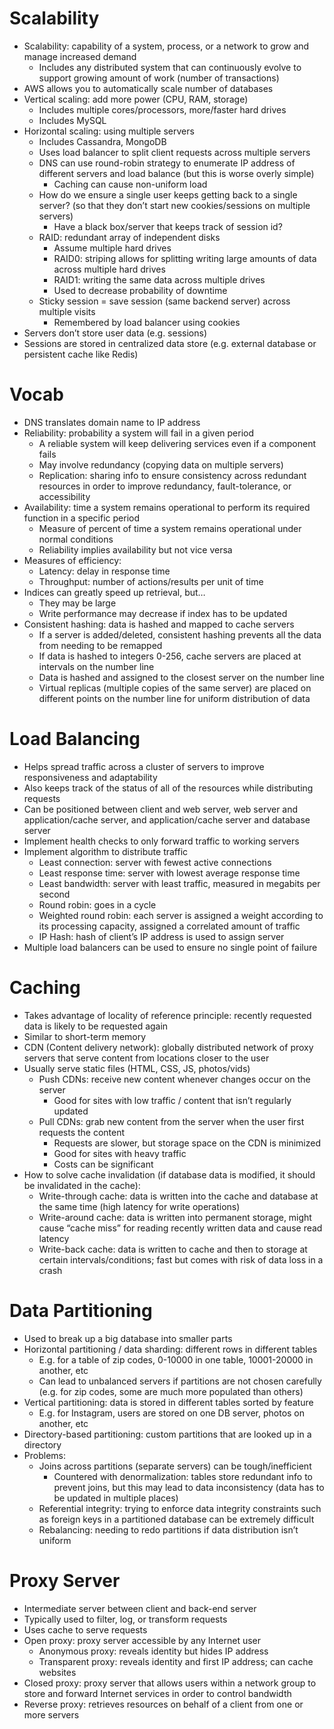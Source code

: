 # Scalability

* Scalability: capability of a system, process, or a network to grow and manage increased demand
    * Includes any distributed system that can continuously evolve to support growing amount of work (number of transactions)
* AWS allows you to automatically scale number of databases
* Vertical scaling: add more power (CPU, RAM, storage)
    * Includes multiple cores/processors, more/faster hard drives
    * Includes MySQL
* Horizontal scaling: using multiple servers
    * Includes Cassandra, MongoDB
    * Uses load balancer to split client requests across multiple servers
    * DNS can use round-robin strategy to enumerate IP address of different servers and load balance (but this is worse overly simple)
        * Caching can cause non-uniform load
    * How do we ensure a single user keeps getting back to a single server? (so that they don’t start new cookies/sessions on multiple servers)
        * Have a black box/server that keeps track of session id?
    * RAID: redundant array of independent disks
        * Assume multiple hard drives
        * RAID0: striping allows for splitting writing large amounts of data across multiple hard drives
        * RAID1: writing the same data across multiple drives
        * Used to decrease probability of downtime
    * Sticky session = save session (same backend server) across multiple visits
        * Remembered by load balancer using cookies
* Servers don’t store user data (e.g. sessions)
* Sessions are stored in centralized data store (e.g. external database or persistent cache like Redis)

# Vocab

* DNS translates domain name to IP address
* Reliability: probability a system will fail in a given period
    * A reliable system will keep delivering services even if a component fails
    * May involve redundancy (copying data on multiple servers)
    * Replication: sharing info to ensure consistency across redundant resources in order to improve redundancy, fault-tolerance, or accessibility
* Availability: time a system remains operational to perform its required function in a specific period
    * Measure of percent of time a system remains operational under normal conditions
    * Reliability implies availability but not vice versa
* Measures of efficiency:
    * Latency: delay in response time
    * Throughput: number of actions/results per unit of time
* Indices can greatly speed up retrieval, but…
    * They may be large
    * Write performance may decrease if index has to be updated
* Consistent hashing: data is hashed and mapped to cache servers
    * If a server is added/deleted, consistent hashing prevents all the data from needing to be remapped
    * If data is hashed to integers 0-256, cache servers are placed at intervals on the number line
    * Data is hashed and assigned to the closest server on the number line
    * Virtual replicas (multiple copies of the same server) are placed on different points on the number line for uniform distribution of data

# Load Balancing

* Helps spread traffic across a cluster of servers to improve responsiveness and adaptability
* Also keeps track of the status of all of the resources while distributing requests
* Can be positioned between client and web server, web server and application/cache server, and application/cache server and database server
* Implement health checks to only forward traffic to working servers
* Implement algorithm to distribute traffic
    * Least connection: server with fewest active connections
    * Least response time: server with lowest average response time
    * Least bandwidth: server with least traffic, measured in megabits per second
    * Round robin: goes in a cycle
    * Weighted round robin: each server is assigned a weight according to its processing capacity, assigned a correlated amount of traffic
    * IP Hash: hash of client’s IP address is used to assign server
* Multiple load balancers can be used to ensure no single point of failure

# Caching

* Takes advantage of locality of reference principle: recently requested data is likely to be requested again
* Similar to short-term memory
* CDN (Content delivery network): globally distributed network of proxy servers that serve content from locations closer to the user
* Usually serve static files (HTML, CSS, JS, photos/vids)
    * Push CDNs: receive new content whenever changes occur on the server
        * Good for sites with low traffic / content that isn’t regularly updated
    * Pull CDNs: grab new content from the server when the user first requests the content
        * Requests are slower, but storage space on the CDN is minimized
        * Good for sites with heavy traffic
        * Costs can be significant
* How to solve cache invalidation (if database data is modified, it should be invalidated in the cache):
    * Write-through cache: data is written into the cache and database at the same time (high latency for write operations)
    * Write-around cache: data is written into permanent storage, might cause “cache miss” for reading recently written data and cause read latency
    * Write-back cache: data is written to cache and then to storage at certain intervals/conditions; fast but comes with risk of data loss in a crash

# Data Partitioning

* Used to break up a big database into smaller parts
* Horizontal partitioning / data sharding: different rows in different tables
    * E.g. for a table of zip codes, 0-10000 in one table, 10001-20000 in another, etc
    * Can lead to unbalanced servers if partitions are not chosen carefully (e.g. for zip codes, some are much more populated than others)
* Vertical partitioning: data is stored in different tables sorted by feature
    * E.g. for Instagram, users are stored on one DB server, photos on another, etc
* Directory-based partitioning: custom partitions that are looked up in a directory
* Problems:
    * Joins across partitions (separate servers) can be tough/inefficient
        * Countered with denormalization: tables store redundant info to prevent joins, but this may lead to data inconsistency (data has to be updated in multiple places)
    * Referential integrity: trying to enforce data integrity constraints such as foreign keys in a partitioned database can be extremely difficult
    * Rebalancing: needing to redo partitions if data distribution isn’t uniform

# Proxy Server

* Intermediate server between client and back-end server
* Typically used to filter, log, or transform requests
* Uses cache to serve requests
* Open proxy: proxy server accessible by any Internet user
    * Anonymous proxy: reveals identity but hides IP address
    * Transparent proxy: reveals identity and first IP address; can cache websites
* Closed proxy: proxy server that allows users within a network group to store and forward Internet services in order to control bandwidth
* Reverse proxy: retrieves resources on behalf of a client from one or more servers